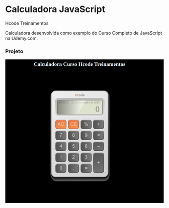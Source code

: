 # Calculadora JavaScript

Hcode Treinamentos

Calculadora desenvolvida como exemplo do Curso Completo de JavaScript na Udemy.com.

### Projeto
![Screenshot](/screenshot/calculadora.png)

